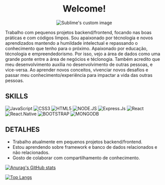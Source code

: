 <h1 align="center">Welcome!</h1>
                  
<p align="center">
  <img src="https://compartilhandobr.com/wp-content/uploads/2022/02/curso-completo-do-desenvolvedor-web.jpg" alt="Sublime's custom image"/> 
</p>

Trabalho com pequenos projetos backend/frontend, focando nas boas práticas e com códigos limpos. Sou apaixonado por técnologia e novos aprendizados mantendo a humildade intelectual e repassando o conhecimento que tenho para o próximo. Apaixonado por educação, técnologia e empreendedorismo. Por isso, vejo a área de dados como uma grande ponte entre a área de negócios e téclonogia. Também acredito que meu desenvolvimento auxilia no desenvolvimento de outras pessoas, e vice-versa. Ao aprender novos conceitos, vivenciar novos desafios e passar meu conhecimento/experiência para impactar a vida das outras pessoas.

## SKILLS
![JavaScript](https://img.shields.io/badge/JavaScript-F7DF1E?style=for-the-badge&logo=javascript&logoColor=black)
![CSS3](https://img.shields.io/badge/CSS-239120?&style=for-the-badge&logo=css3&logoColor=white)
![HTML5](https://img.shields.io/badge/HTML-239120?style=for-the-badge&logo=html5&logoColor=white)
![NODE.JS](https://img.shields.io/badge/Node.js-43853D?style=for-the-badge&logo=node.js&logoColor=white)
![Express.Js](https://img.shields.io/badge/Express.js-404D59?style=for-the-badge)
![React](https://img.shields.io/badge/React-20232A?style=for-the-badge&logo=react&logoColor=61DAFB)
![React.Native](https://img.shields.io/badge/React_Native-20232A?style=for-the-badge&logo=react&logoColor=61DAFB)
![BOOTSTRAP](https://img.shields.io/badge/Bootstrap-563D7C?style=for-the-badge&logo=bootstrap&logoColor=white)
![MONGODB](https://img.shields.io/badge/MongoDB-4EA94B?style=for-the-badge&logo=mongodb&logoColor=white)


## DETALHES
- Trabalho atualmente em pequenos projetos backend/frontend.
- Estou aprendendo sobre framework e banco de dados relacionados e não relacionados.
- Gosto de colaborar com compartilhamento de conhecimento.

[![Anurag's GitHub stats](https://github-readme-stats.vercel.app/api?username=lucasalexandre94&show_icons=true&&theme=tokyonight)](https://github.com/anuraghazra/github-readme-stats)

[![Top Langs](https://github-readme-stats.vercel.app/api/top-langs/?username=lucasalexandre94&theme=tokyonight&layout=compact)](https://github.com/anuraghazra/github-readme-stats)
